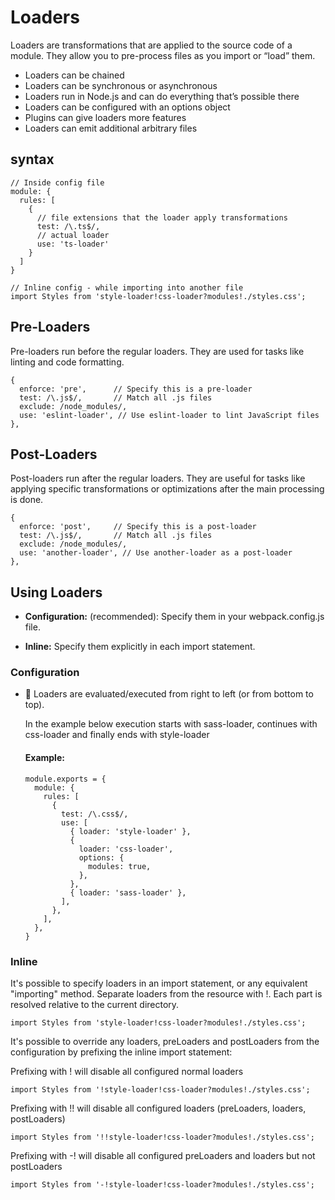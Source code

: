 # Loaders

Loaders are transformations that are applied to the source code of a module. They allow you to pre-process files as you import or “load” them.

- Loaders can be chained
- Loaders can be synchronous or asynchronous
- Loaders run in Node.js and can do everything that’s possible there
- Loaders can be configured with an options object
- Plugins can give loaders more features
- Loaders can emit additional arbitrary files

## syntax

```
// Inside config file
module: {
  rules: [
    {
      // file extensions that the loader apply transformations
      test: /\.ts$/,
      // actual loader
      use: 'ts-loader'
    }
  ]
}

// Inline config - while importing into another file
import Styles from 'style-loader!css-loader?modules!./styles.css';
```

## Pre-Loaders

Pre-loaders run before the regular loaders. They are used for tasks like linting and code formatting.

```
{
  enforce: 'pre',      // Specify this is a pre-loader
  test: /\.js$/,       // Match all .js files
  exclude: /node_modules/,
  use: 'eslint-loader', // Use eslint-loader to lint JavaScript files
},
```

## Post-Loaders

Post-loaders run after the regular loaders. They are useful for tasks like applying specific transformations or optimizations after the main processing is done.

```
{
  enforce: 'post',     // Specify this is a post-loader
  test: /\.js$/,       // Match all .js files
  exclude: /node_modules/,
  use: 'another-loader', // Use another-loader as a post-loader
},
```

## Using Loaders

- **Configuration:** (recommended): Specify them in your webpack.config.js file.

- **Inline:** Specify them explicitly in each import statement.

### Configuration

- 📌 Loaders are evaluated/executed from right to left (or from bottom to top).

  In the example below execution starts with sass-loader, continues with css-loader and finally ends with style-loader

  #### Example:

  ```
  module.exports = {
    module: {
      rules: [
        {
          test: /\.css$/,
          use: [
            { loader: 'style-loader' },
            {
              loader: 'css-loader',
              options: {
                modules: true,
              },
            },
            { loader: 'sass-loader' },
          ],
        },
      ],
    },
  }
  ```

### Inline

It's possible to specify loaders in an import statement, or any equivalent "importing" method. Separate loaders from the resource with !. Each part is resolved relative to the current directory.

`import Styles from 'style-loader!css-loader?modules!./styles.css';`

It's possible to override any loaders, preLoaders and postLoaders from the configuration by prefixing the inline import statement:

Prefixing with ! will disable all configured normal loaders

`import Styles from '!style-loader!css-loader?modules!./styles.css';`

Prefixing with !! will disable all configured loaders (preLoaders, loaders, postLoaders)

`import Styles from '!!style-loader!css-loader?modules!./styles.css';`

Prefixing with -! will disable all configured preLoaders and loaders but not postLoaders

`import Styles from '-!style-loader!css-loader?modules!./styles.css';`
